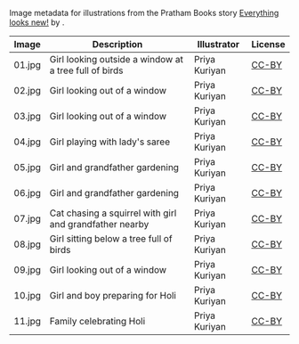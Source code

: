 Image metadata for illustrations from the Pratham Books story [Everything looks new!](https://storyweaver.org.in/stories/71-everything-looks-new) by .

Image | Description | Illustrator | License
----- | ----------- | ----------- | -------
01.jpg | Girl looking outside a window at a tree full of birds | Priya Kuriyan | [CC-BY](https://creativecommons.org/licenses/by/4.0/)
02.jpg | Girl looking out of a window | Priya Kuriyan | [CC-BY](https://creativecommons.org/licenses/by/4.0/)
03.jpg | Girl looking out of a window | Priya Kuriyan | [CC-BY](https://creativecommons.org/licenses/by/4.0/)
04.jpg | Girl playing with lady's saree | Priya Kuriyan | [CC-BY](https://creativecommons.org/licenses/by/4.0/)
05.jpg | Girl and grandfather gardening | Priya Kuriyan | [CC-BY](https://creativecommons.org/licenses/by/4.0/)
06.jpg | Girl and grandfather gardening | Priya Kuriyan | [CC-BY](https://creativecommons.org/licenses/by/4.0/)
07.jpg | Cat chasing a squirrel with girl and grandfather nearby | Priya Kuriyan | [CC-BY](https://creativecommons.org/licenses/by/4.0/)
08.jpg | Girl sitting below a tree full of birds | Priya Kuriyan | [CC-BY](https://creativecommons.org/licenses/by/4.0/)
09.jpg | Girl looking out of a window | Priya Kuriyan | [CC-BY](https://creativecommons.org/licenses/by/4.0/)
10.jpg | Girl and boy preparing for Holi | Priya Kuriyan | [CC-BY](https://creativecommons.org/licenses/by/4.0/)
11.jpg | Family celebrating Holi | Priya Kuriyan | [CC-BY](https://creativecommons.org/licenses/by/4.0/)